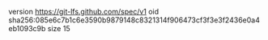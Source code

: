 version https://git-lfs.github.com/spec/v1
oid sha256:085e6c7b1c6e3590b9879148c8321314f906473cf3f3e3f2436e0a4eb1093c9b
size 15
